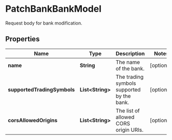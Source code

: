 

# PatchBankBankModel

Request body for bank modification.

## Properties

| Name | Type | Description | Notes |
|------------ | ------------- | ------------- | -------------|
|**name** | **String** | The name of the bank. |  [optional] |
|**supportedTradingSymbols** | **List&lt;String&gt;** | The trading symbols supported by the bank. |  [optional] |
|**corsAllowedOrigins** | **List&lt;String&gt;** | The list of allowed CORS origin URIs. |  [optional] |



